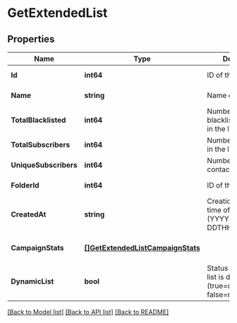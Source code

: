 # GetExtendedList

## Properties
Name | Type | Description | Notes
------------ | ------------- | ------------- | -------------
**Id** | **int64** | ID of the list | [default to null]
**Name** | **string** | Name of the list | [default to null]
**TotalBlacklisted** | **int64** | Number of blacklisted contacts in the list | [default to null]
**TotalSubscribers** | **int64** | Number of contacts in the list | [default to null]
**UniqueSubscribers** | **int64** | Number of unique contacts in the list | [default to null]
**FolderId** | **int64** | ID of the folder | [default to null]
**CreatedAt** | **string** | Creation UTC date-time of the list (YYYY-MM-DDTHH:mm:ss.SSSZ) | [default to null]
**CampaignStats** | [**[]GetExtendedListCampaignStats**](GetExtendedListCampaignStats.md) |  | [optional] [default to null]
**DynamicList** | **bool** | Status telling if the list is dynamic or not (true&#x3D;dynamic, false&#x3D;not dynamic) | [optional] [default to null]

[[Back to Model list]](../README.md#documentation-for-models) [[Back to API list]](../README.md#documentation-for-api-endpoints) [[Back to README]](../README.md)


